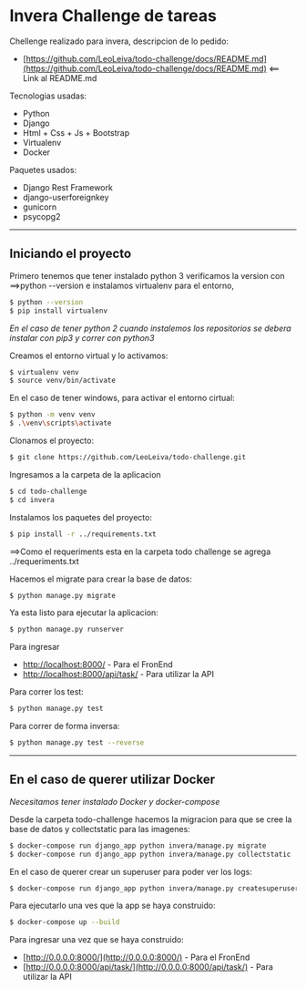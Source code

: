 # Invera Challenge de tareas
Chellenge realizado para invera, descripcion de lo pedido:
* [https://github.com/LeoLeiva/todo-challenge/docs/README.md](https://github.com/LeoLeiva/todo-challenge/docs/README.md) <== Link al README.md

Tecnologias usadas:
  * Python 
  * Django
  * Html + Css + Js + Bootstrap
  * Virtualenv
  * Docker
  
Paquetes usados:
  * Django Rest Framework
  * django-userforeignkey
  * gunicorn
  * psycopg2

---

## Iniciando el proyecto
Primero tenemos que tener instalado python 3 verificamos la version con ==>python --version e instalamos virtualenv para el entorno,
```sh
$ python --version
$ pip install virtualenv
```
_En el caso de tener python 2 cuando instalemos los repositorios se debera instalar con pip3 y correr con python3_

Creamos el entorno virtual y lo activamos:
```sh
$ virtualenv venv
$ source venv/bin/activate
```

En el caso de tener windows, para activar el entorno cirtual:
```sh
$ python -m venv venv
$ .\venv\scripts\activate
```

Clonamos el proyecto:
```sh
$ git clone https://github.com/LeoLeiva/todo-challenge.git
```

Ingresamos a la carpeta de la aplicacion
```sh
$ cd todo-challenge
$ cd invera
```

Instalamos los paquetes del proyecto:
```sh
$ pip install -r ../requirements.txt
```
==>Como el requeriments esta en la carpeta todo challenge se agrega ../requeriments.txt

Hacemos el migrate para crear la base de datos:
```sh
$ python manage.py migrate
```

Ya esta listo para ejecutar la aplicacion:
```sh
$ python manage.py runserver
```

Para ingresar
* [http://localhost:8000/](http://localhost:8000/) - Para el FronEnd
* [http://localhost:8000/api/task/](http://localhost:8000/api/task/) - Para utilizar la API

Para correr los test:
```sh
$ python manage.py test
```

Para correr de forma inversa:
```sh
$ python manage.py test --reverse
```

---

## En el caso de querer utilizar Docker
_Necesitamos tener instalado Docker y docker-compose_

Desde la carpeta todo-challenge hacemos la migracion para que se cree la base de datos y collectstatic para las imagenes:
```sh
$ docker-compose run django_app python invera/manage.py migrate
$ docker-compose run django_app python invera/manage.py collectstatic
```

En el caso de querer crear un superuser para poder ver los logs:
```sh
$ docker-compose run django_app python invera/manage.py createsuperuser
```

Para ejecutarlo una ves que la app se haya construido:
```sh
$ docker-compose up --build
```

Para ingresar una vez que se haya construido:

* [http://0.0.0.0:8000/](http://0.0.0.0:8000/) - Para el FronEnd
* [http://0.0.0.0:8000/api/task/](http://0.0.0.0:8000/api/task/) - Para utilizar la API

